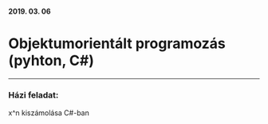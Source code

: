 #### 2019. 03. 06
# Objektumorientált programozás (pyhton, C#)
***
### Házi feladat:
x^n kiszámolása C#-ban
